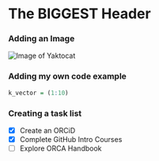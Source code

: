 # The BIGGEST Header

### Adding an Image
![Image of Yaktocat](https://octodex.github.com/images/yaktocat.png)


### Adding my own code example

``` R
k_vector = (1:10)
```
### Creating a task list
- [x] Create an ORCiD
- [x] Complete GitHub Intro Courses
- [ ] Explore ORCA Handbook
